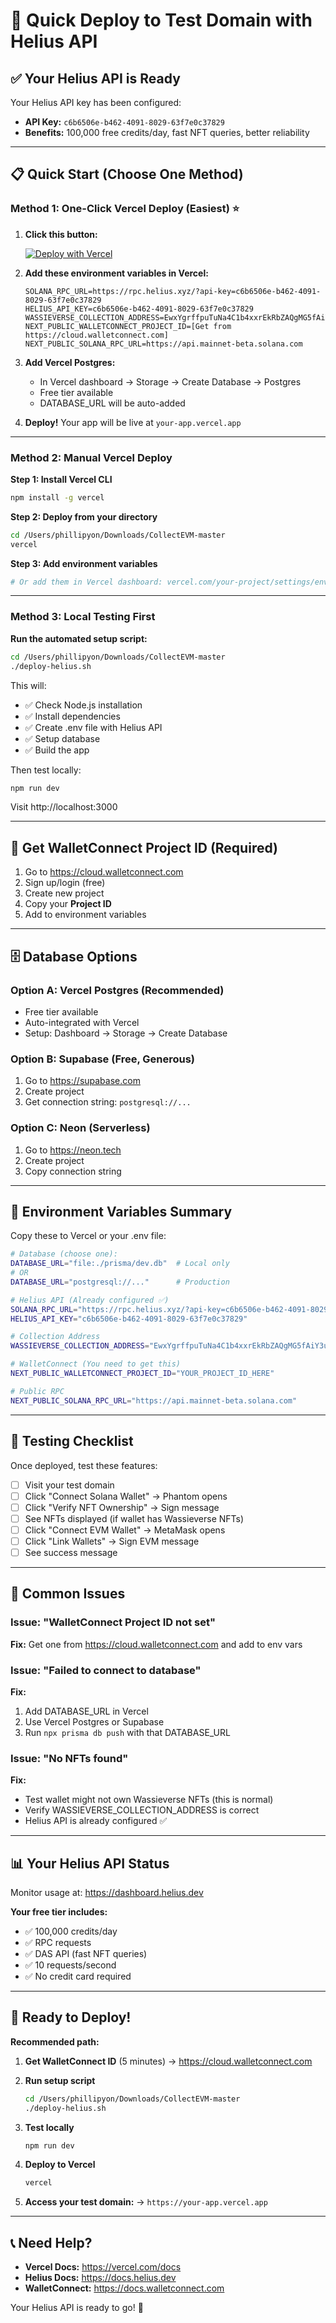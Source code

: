 # 🚀 Quick Deploy to Test Domain with Helius API

## ✅ Your Helius API is Ready

Your Helius API key has been configured:
- **API Key:** `c6b6506e-b462-4091-8029-63f7e0c37829`
- **Benefits:** 100,000 free credits/day, fast NFT queries, better reliability

---

## 📋 Quick Start (Choose One Method)

### Method 1: One-Click Vercel Deploy (Easiest) ⭐

1. **Click this button:**

   [![Deploy with Vercel](https://vercel.com/button)](https://vercel.com/new/clone?repository-url=https://github.com/your-username/CollectEVM-master)

2. **Add these environment variables in Vercel:**

   ```
   SOLANA_RPC_URL=https://rpc.helius.xyz/?api-key=c6b6506e-b462-4091-8029-63f7e0c37829
   HELIUS_API_KEY=c6b6506e-b462-4091-8029-63f7e0c37829
   WASSIEVERSE_COLLECTION_ADDRESS=EwxYgrffpuTuNa4C1b4xxrEkRbZAQgMG5fAiY3uJVZoH
   NEXT_PUBLIC_WALLETCONNECT_PROJECT_ID=[Get from https://cloud.walletconnect.com]
   NEXT_PUBLIC_SOLANA_RPC_URL=https://api.mainnet-beta.solana.com
   ```

3. **Add Vercel Postgres:**
   - In Vercel dashboard → Storage → Create Database → Postgres
   - Free tier available
   - DATABASE_URL will be auto-added

4. **Deploy!** Your app will be live at `your-app.vercel.app`

---

### Method 2: Manual Vercel Deploy

**Step 1: Install Vercel CLI**
```bash
npm install -g vercel
```

**Step 2: Deploy from your directory**
```bash
cd /Users/phillipyon/Downloads/CollectEVM-master
vercel
```

**Step 3: Add environment variables**
```bash
# Or add them in Vercel dashboard: vercel.com/your-project/settings/environment-variables
```

---

### Method 3: Local Testing First

**Run the automated setup script:**
```bash
cd /Users/phillipyon/Downloads/CollectEVM-master
./deploy-helius.sh
```

This will:
- ✅ Check Node.js installation
- ✅ Install dependencies
- ✅ Create .env file with Helius API
- ✅ Setup database
- ✅ Build the app

Then test locally:
```bash
npm run dev
```

Visit http://localhost:3000

---

## 🔑 Get WalletConnect Project ID (Required)

1. Go to https://cloud.walletconnect.com
2. Sign up/login (free)
3. Create new project
4. Copy your **Project ID**
5. Add to environment variables

---

## 🗄️ Database Options

### Option A: Vercel Postgres (Recommended)
- Free tier available
- Auto-integrated with Vercel
- Setup: Dashboard → Storage → Create Database

### Option B: Supabase (Free, Generous)
1. Go to https://supabase.com
2. Create project
3. Get connection string: `postgresql://...`

### Option C: Neon (Serverless)
1. Go to https://neon.tech
2. Create project
3. Copy connection string

---

## 🎯 Environment Variables Summary

Copy these to Vercel or your .env file:

```bash
# Database (choose one):
DATABASE_URL="file:./prisma/dev.db"  # Local only
# OR
DATABASE_URL="postgresql://..."      # Production

# Helius API (Already configured ✅)
SOLANA_RPC_URL="https://rpc.helius.xyz/?api-key=c6b6506e-b462-4091-8029-63f7e0c37829"
HELIUS_API_KEY="c6b6506e-b462-4091-8029-63f7e0c37829"

# Collection Address
WASSIEVERSE_COLLECTION_ADDRESS="EwxYgrffpuTuNa4C1b4xxrEkRbZAQgMG5fAiY3uJVZoH"

# WalletConnect (You need to get this)
NEXT_PUBLIC_WALLETCONNECT_PROJECT_ID="YOUR_PROJECT_ID_HERE"

# Public RPC
NEXT_PUBLIC_SOLANA_RPC_URL="https://api.mainnet-beta.solana.com"
```

---

## 🧪 Testing Checklist

Once deployed, test these features:

- [ ] Visit your test domain
- [ ] Click "Connect Solana Wallet" → Phantom opens
- [ ] Click "Verify NFT Ownership" → Sign message
- [ ] See NFTs displayed (if wallet has Wassieverse NFTs)
- [ ] Click "Connect EVM Wallet" → MetaMask opens
- [ ] Click "Link Wallets" → Sign EVM message
- [ ] See success message

---

## 🐛 Common Issues

### Issue: "WalletConnect Project ID not set"
**Fix:** Get one from https://cloud.walletconnect.com and add to env vars

### Issue: "Failed to connect to database"
**Fix:** 
1. Add DATABASE_URL in Vercel
2. Use Vercel Postgres or Supabase
3. Run `npx prisma db push` with that DATABASE_URL

### Issue: "No NFTs found"
**Fix:** 
- Test wallet might not own Wassieverse NFTs (this is normal)
- Verify WASSIEVERSE_COLLECTION_ADDRESS is correct
- Helius API is already configured ✅

---

## 📊 Your Helius API Status

Monitor usage at: https://dashboard.helius.dev

**Your free tier includes:**
- ✅ 100,000 credits/day
- ✅ RPC requests
- ✅ DAS API (fast NFT queries)
- ✅ 10 requests/second
- ✅ No credit card required

---

## 🎉 Ready to Deploy!

**Recommended path:**

1. **Get WalletConnect ID** (5 minutes)
   → https://cloud.walletconnect.com

2. **Run setup script**
   ```bash
   cd /Users/phillipyon/Downloads/CollectEVM-master
   ./deploy-helius.sh
   ```

3. **Test locally**
   ```bash
   npm run dev
   ```

4. **Deploy to Vercel**
   ```bash
   vercel
   ```

5. **Access your test domain:**
   → `https://your-app.vercel.app`

---

## 📞 Need Help?

- **Vercel Docs:** https://vercel.com/docs
- **Helius Docs:** https://docs.helius.dev
- **WalletConnect:** https://docs.walletconnect.com

Your Helius API is ready to go! 🚀

